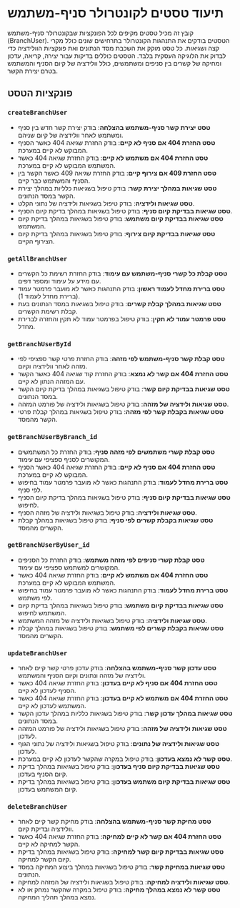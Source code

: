 # תיעוד טסטים לקונטרולר סניף-משתמש

קובץ זה מכיל טסטים מקיפים לכל הפונקציות שבקונטרולר סניף-משתמש (BranchUser). הטסטים בודקים את התנהגות הקונטרולר בתרחישים שונים כולל מקרי קצה ושגיאות. כל טסט מוקק את השכבת מסד הנתונים ואת פונקציות הוולידציה כדי לבדוק את הלוגיקה העסקית בלבד. הטסטים כוללים בדיקות עבור יצירה, קריאה, עדכון ומחיקה של קשרים בין סניפים ומשתמשים, כולל וולידציה של קיום הסניף והמשתמש בטרם יצירת הקשר.

## פונקציות הטסט

### `createBranchUser`
- **טסט יצירת קשר סניף-משתמש בהצלחה**: בודק יצירת קשר חדש בין סניף ומשתמש לאחר וולידציה של קיום שניהם.
- **טסט החזרת 404 אם סניף לא קיים**: בודק החזרת שגיאה 404 כאשר הסניף המבוקש לא קיים במערכת.
- **טסט החזרת 404 אם משתמש לא קיים**: בודק החזרת שגיאה 404 כאשר המשתמש המבוקש לא קיים במערכת.
- **טסט החזרת 409 אם צירוף קיים**: בודק החזרת שגיאה 409 כאשר הקשר בין הסניף והמשתמש כבר קיים.
- **טסט שגיאות במהלך יצירת קשר**: בודק טיפול בשגיאות כלליות במהלך יצירת הקשר במסד הנתונים.
- **טסט שגיאות ולידציה**: בודק טיפול בשגיאות ולידציה של נתוני הקלט.
- **טסט שגיאות בבדיקת קיום סניף**: בודק טיפול בשגיאות במהלך בדיקת קיום הסניף.
- **טסט שגיאות בבדיקת קיום משתמש**: בודק טיפול בשגיאות במהלך בדיקת קיום המשתמש.
- **טסט שגיאות בבדיקת קיום צירוף**: בודק טיפול בשגיאות במהלך בדיקת קיום הצירוף הקיים.

### `getAllBranchUser`
- **טסט קבלת כל קשרי סניף-משתמש עם עימוד**: בודק החזרת רשימת כל הקשרים עם מידע על עימוד ומספר דפים.
- **טסט ברירת מחדל לעמוד ראשון**: בודק התנהגות כאשר לא מועבר פרמטר עמוד (ברירת מחדל לעמוד 1).
- **טסט שגיאות במהלך קבלת קשרים**: בודק טיפול בשגיאות במסד הנתונים בעת קבלת רשימת הקשרים.
- **טסט פרמטר עמוד לא תקין**: בודק טיפול בפרמטר עמוד לא תקין והחזרה לברירת מחדל.

### `getBranchUserById`
- **טסט קבלת קשר סניף-משתמש לפי מזהה**: בודק החזרת פרטי קשר ספציפי לפי מזהה לאחר וולידציה וקיום.
- **טסט החזרת 404 אם קשר לא נמצא**: בודק החזרת קוד שגיאה 404 כאשר הקשר עם המזהה הנתון לא קיים.
- **טסט שגיאות בבדיקת קיום קשר**: בודק טיפול בשגיאות במהלך בדיקת קיום הקשר במסד הנתונים.
- **טסט שגיאות ולידציה של מזהה**: בודק טיפול בשגיאות ולידציה של פורמט המזהה.
- **טסט שגיאות בקבלת קשר לפי מזהה**: בודק טיפול בשגיאות במהלך קבלת פרטי הקשר מהמסד.

### `getBranchUserByBranch_id`
- **טסט קבלת קשרי משתמשים לפי מזהה סניף**: בודק החזרת כל המשתמשים המקושרים לסניף ספציפי עם עימוד.
- **טסט החזרת 404 אם סניף לא קיים**: בודק החזרת שגיאה 404 כאשר הסניף המבוקש לא קיים במערכת.
- **טסט ברירת מחדל לעמוד**: בודק התנהגות כאשר לא מועבר פרמטר עמוד בחיפוש לפי סניף.
- **טסט שגיאות בבדיקת קיום סניף**: בודק טיפול בשגיאות במהלך בדיקת קיום הסניף לחיפוש.
- **טסט שגיאות ולידציה**: בודק טיפול בשגיאות ולידציה של מזהה הסניף.
- **טסט שגיאות בקבלת קשרים לפי סניף**: בודק טיפול בשגיאות במהלך קבלת הקשרים מהמסד.

### `getBranchUserByUser_id`
- **טסט קבלת קשרי סניפים לפי מזהה משתמש**: בודק החזרת כל הסניפים המקושרים למשתמש ספציפי עם עימוד.
- **טסט החזרת 404 אם משתמש לא קיים**: בודק החזרת שגיאה 404 כאשר המשתמש המבוקש לא קיים במערכת.
- **טסט ברירת מחדל לעמוד**: בודק התנהגות כאשר לא מועבר פרמטר עמוד בחיפוש לפי משתמש.
- **טסט שגיאות בבדיקת קיום משתמש**: בודק טיפול בשגיאות במהלך בדיקת קיום המשתמש לחיפוש.
- **טסט שגיאות ולידציה**: בודק טיפול בשגיאות ולידציה של מזהה המשתמש.
- **טסט שגיאות בקבלת קשרים לפי משתמש**: בודק טיפול בשגיאות במהלך קבלת הקשרים מהמסד.

### `updateBranchUser`
- **טסט עדכון קשר סניף-משתמש בהצלחה**: בודק עדכון פרטי קשר קיים לאחר ולידציה של מזהה ונתונים וקיום הסניף והמשתמש.
- **טסט החזרת 404 אם סניף לא קיים בעדכון**: בודק החזרת שגיאה 404 כאשר הסניף לעדכון לא קיים.
- **טסט החזרת 404 אם משתמש לא קיים בעדכון**: בודק החזרת שגיאה 404 כאשר המשתמש לעדכון לא קיים.
- **טסט שגיאות במהלך עדכון קשר**: בודק טיפול בשגיאות כלליות במהלך עדכון הקשר במסד הנתונים.
- **טסט שגיאות ולידציה של מזהה**: בודק טיפול בשגיאות ולידציה של פורמט המזהה לעדכון.
- **טסט שגיאות ולידציה של נתונים**: בודק טיפול בשגיאות ולידציה של נתוני הגוף לעדכון.
- **טסט קשר לא נמצא בעדכון**: בודק טיפול במקרה שהקשר לעדכון לא קיים במערכת.
- **טסט שגיאות בבדיקת קיום סניף בעדכון**: בודק טיפול בשגיאות במהלך בדיקת קיום הסניף בעדכון.
- **טסט שגיאות בבדיקת קיום משתמש בעדכון**: בודק טיפול בשגיאות במהלך בדיקת קיום המשתמש בעדכון.

### `deleteBranchUser`
- **טסט מחיקת קשר סניף-משתמש בהצלחה**: בודק מחיקת קשר קיים לאחר וולידציה ובדיקת קיום.
- **טסט החזרת 404 אם קשר לא קיים למחיקה**: בודק החזרת שגיאה 404 כאשר הקשר למחיקה לא קיים.
- **טסט שגיאות בבדיקת קיום קשר למחיקה**: בודק טיפול בשגיאות במהלך בדיקת קיום הקשר למחיקה.
- **טסט שגיאות במחיקת קשר**: בודק טיפול בשגיאות במהלך ביצוע המחיקה במסד הנתונים.
- **טסט שגיאות ולידציה למחיקה**: בודק טיפול בשגיאות ולידציה של המזהה למחיקה.
- **טסט קשר לא נמצא במהלך מחיקה**: בודק טיפול במקרה שהקשר נמחק או לא נמצא במהלך תהליך המחיקה.
